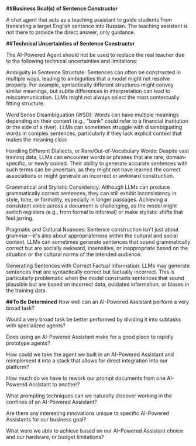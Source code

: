 **##Business Goal(s) of Sentence Constructor**

A chat agent that acts as a teaching assistant to guide students from translating a target English sentence into Russian. The teaching assistant is not there to provide the direct answer, only guidance.

**##Technical Uncertainties of Sentence Constructor**

The AI-Powered Agent should not be used to replace the real teacher due to the following technical uncertainties and limitations:  

Ambiguity in Sentence Structure: Sentences can often be constructed in multiple ways, leading to ambiguities that a model might not resolve properly. For example, syntactically different structures might convey similar meanings, but subtle differences in interpretation can lead to miscommunication. LLMs might not always select the most contextually fitting structure.

Word Sense Disambiguation (WSD): Words can have multiple meanings depending on their context (e.g., "bank" could refer to a financial institution or the side of a river). LLMs can sometimes struggle with disambiguating words in complex sentences, particularly if they lack explicit context that makes the meaning clear.

Handling Different Dialiects, or Rare/Out-of-Vocabulary Words: Despite vast training data, LLMs can encounter words or phrases that are rare, domain-specific, or newly coined. Their ability to generate accurate sentences with such terms can be uncertain, as they might not have learned the correct associations or might generate an incorrect or awkward construction.

Grammatical and Stylistic Consistency: Although LLMs can produce grammatically correct sentences, they can still exhibit inconsistency in style, tone, or formality, especially in longer passages. Achieving a consistent voice across a document is challenging, as the model might switch registers (e.g., from formal to informal) or make stylistic shifts that feel jarring.

Pragmatic and Cultural Nuances: Sentence construction isn't just about grammar—it's also about appropriateness within the cultural and social context. LLMs can sometimes generate sentences that sound grammatically correct but are socially awkward, insensitive, or inappropriate based on the situation or the cultural norms of the intended audience.

Generating Sentences with Correct Factual Information: LLMs may generate sentences that are syntactically correct but factually incorrect. This is particularly problematic when the model constructs sentences that sound plausible but are based on incorrect data, outdated information, or biases in the training data.

**##To Be Determined**
How well can an AI-Powered Assistant perform a very broad task?

Would a very broad task be better performed by dividing it into subtasks with specialized agents?

Does using an AI-Powered Assistant make for a good place to rapidly prototype agents?

How could we take the agent we built in an AI-Powered Assistant and reimplement it into a stack that allows for direct integration into our platform?	

How much do we have to rework our prompt documents from one AI-Powered Assistant to another?

What prompting techniques can we naturally discover working in the confines of an AI-Powered Assistant?

Are there any interesting innovations unique to specific AI-Powered Assistants for our business goal?

What were we able to achieve based on our AI-Powered Assistant choice and our hardware, or budget limitations?
